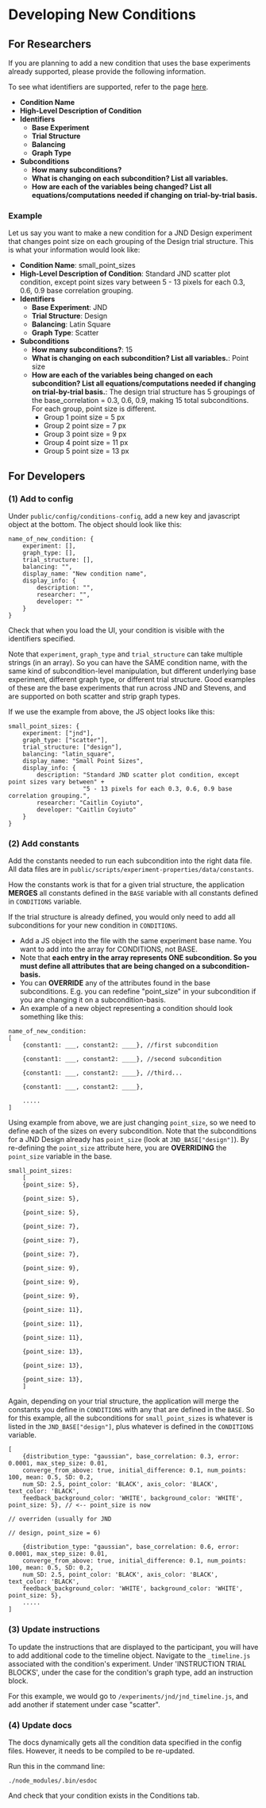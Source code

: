 # Developing New Conditions

## For Researchers

If you are planning to add a new condition that uses the base experiments already supported, please provide the following information.

To see what identifiers are supported, refer to the page [here](/supported_properties.html#subcondition-attributes).

- **Condition Name**
- **High-Level Description of Condition**
- **Identifiers**
  - **Base Experiment**
  - **Trial Structure**
  - **Balancing**
  - **Graph Type**
- **Subconditions**
  - **How many subconditions?**
  - **What is changing on each subcondition? List all variables.**
  - **How are each of the variables being changed? List all equations/computations needed if changing on trial-by-trial basis.**

### Example

Let us say you want to make a new condition for a JND Design experiment that changes point size on each grouping of the Design trial structure. This is what your information would look like:

- **Condition Name**: small_point_sizes
- **High-Level Description of Condition**: Standard JND scatter plot condition, except point sizes vary between 5 - 13 pixels for each 0.3, 0.6, 0.9 base correlation grouping.
- **Identifiers**
  - **Base Experiment**: JND
  - **Trial Structure**: Design
  - **Balancing**: Latin Square
  - **Graph Type**: Scatter
- **Subconditions**
  - **How many subconditions?**: 15
  - **What is changing on each subcondition? List all variables.**: Point size
  - **How are each of the variables being changed on each subcondition? List all equations/computations needed if changing on trial-by-trial basis.**: The design trial structure has 5 groupings of the base_correlation = 0.3, 0.6, 0.9, making 15 total subconditions. For each group, point size is different.
     - Group 1 point size = 5 px
     - Group 2 point size = 7 px
     - Group 3 point size = 9 px
     - Group 4 point size = 11 px
     - Group 5 point size = 13 px

## For Developers

### (1) Add to config

Under `public/config/conditions-config`, add a new key and javascript object at the bottom. The object should look like this:

```
name_of_new_condition: {
	experiment: [],
	graph_type: [],
	trial_structure: [],
	balancing: "",
	display_name: "New condition name",
	display_info: {
		description: "",
		researcher: "",
		developer: ""
	}
}	
```
Check that when you load the UI, your condition is visible with the identifiers specified.

Note that `experiment`, `graph_type` and `trial_structure` can take multiple strings (in an array). So you can have the SAME condition name,
with the same kind of subcondition-level manipulation, but different underlying base experiment, different graph type, or different trial structure. Good examples of these are the base experiments that run across JND and Stevens, and are supported on both scatter and strip graph types. 

If we use the example from above, the JS object looks like this:
```
small_point_sizes: {
	experiment: ["jnd"],
	graph_type: ["scatter"],
	trial_structure: ["design"],
	balancing: "latin_square",
	display_name: "Small Point Sizes",
	display_info: {
		description: "Standard JND scatter plot condition, except point sizes vary between" +  
					 "5 - 13 pixels for each 0.3, 0.6, 0.9 base correlation grouping.",
		researcher: "Caitlin Coyiuto",
		developer: "Caitlin Coyiuto"
	}
}
```

### (2) Add constants

Add the constants needed to run each subcondition into the right data file. All data files are in `public/scripts/experiment-properties/data/constants`.

How the constants work is that for a given trial structure, the application **MERGES** all constants defined in the `BASE` variable with all constants defined in `CONDITIONS` variable.

If the trial structure is already defined, you would only need to add all subconditions for your new condition in `CONDITIONS`. 
- Add a JS object into the file with the same experiment base name. You want to add into the array for CONDITIONS, not BASE. 
- Note that **each entry in the array represents ONE subcondition. So you must define all
attributes that are being changed on a subcondition-basis.**
- You can **OVERRIDE** any of the attributes found in the base subconditions. E.g. you can redefine "point_size" in your subcondition if you are changing it on a subcondition-basis.
- An example of a new object representing a condition should look something like this:

```
name_of_new_condition:
[
	{constant1: ___, constant2: ____}, //first subcondition

	{constant1: ___, constant2: ____}, //second subcondition

	{constant1: ___, constant2: ____}, //third...

	{constant1: ___, constant2: ____},

	.....
]
```

Using example from above, we are just changing `point_size`, so we need to define each of the sizes on every subcondition.
Note that the subconditions for a JND Design already has `point_size` (look at `JND_BASE["design"]`). By re-defining the `point_size`
attribute here, you are **OVERRIDING** the `point_size` variable in the base.

```
small_point_sizes:
    [
    {point_size: 5},

    {point_size: 5},

    {point_size: 5},

    {point_size: 7},

    {point_size: 7},

    {point_size: 7},

    {point_size: 9},

    {point_size: 9},

    {point_size: 9},

    {point_size: 11},

    {point_size: 11},

    {point_size: 11},

    {point_size: 13},

    {point_size: 13},

    {point_size: 13},
    ]
 ```

Again, depending on your trial structure, the application will merge the constants you define in `CONDITIONS` with any that are defined in the `BASE`. So for this example, all the subconditions for `small_point_sizes` is whatever is listed in the `JND_BASE["design"]`, plus whatever is defined in the `CONDITIONS` variable. 

```
[
    {distribution_type: "gaussian", base_correlation: 0.3, error: 0.0001, max_step_size: 0.01, 
    converge_from_above: true, initial_difference: 0.1, num_points: 100, mean: 0.5, SD: 0.2, 
    num_SD: 2.5, point_color: 'BLACK', axis_color: 'BLACK', text_color: 'BLACK', 
    feedback_background_color: 'WHITE', background_color: 'WHITE', point_size: 5}, // <-- point_size is now   
                                                                                   // overriden (usually for JND 
                                                                                   // design, point_size = 6)

    {distribution_type: "gaussian", base_correlation: 0.6, error: 0.0001, max_step_size: 0.01, 
    converge_from_above: true, initial_difference: 0.1, num_points: 100, mean: 0.5, SD: 0.2, 
    num_SD: 2.5, point_color: 'BLACK', axis_color: 'BLACK', text_color: 'BLACK', 
    feedback_background_color: 'WHITE', background_color: 'WHITE', point_size: 5},
    .....
]
```

 ### (3) Update instructions

 To update the instructions that are displayed to the participant, you will have to add additional code to the
 timeline object. Navigate to the `_timeline.js` associated with the condition's experiment. Under 'INSTRUCTION TRIAL BLOCKS', under the case for the condition's graph type, add an instruction block. 

 For this example, we would go to `/experiments/jnd/jnd_timeline.js`, and add another if statement under
 case "scatter". 

 ### (4) Update docs

 The docs dynamically gets all the condition data specified in the config files. However, it needs to be compiled to be re-updated.

 Run this in the command line:

 `./node_modules/.bin/esdoc`

 And check that your condition exists in the Conditions tab.
